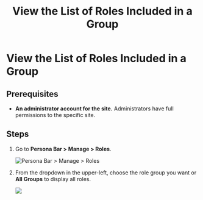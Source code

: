 ﻿---
uid: view-roles-included-in-group
locale: en
title: View the List of Roles Included in a Group
dnnversion: 09.02.00
related-topics: add-role-to-new-group,add-role-to-existing-group,remove-role-from-group,edit-custom-role-group,delete-custom-role-group
---

# View the List of Roles Included in a Group

## Prerequisites

*   **An administrator account for the site.** Administrators have full permissions to the specific site.

## Steps

1.  Go to **Persona Bar \> Manage \> Roles**.
    
    ![Persona Bar > Manage > Roles](/images/scr-pbar-host-Manage-E91.png)
    
2.  From the dropdown in the upper-left, choose the role group you want or **All Groups** to display all roles.
    
      
    
    ![](/images/scr-RoleList-FilterByRoleGroup-E90.png)
